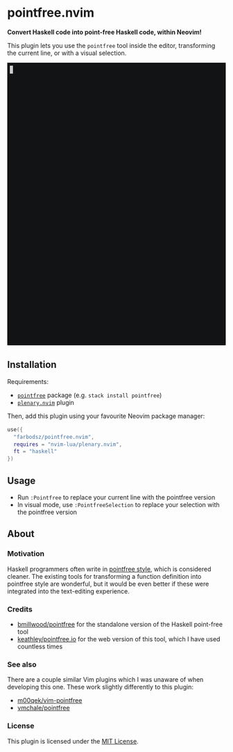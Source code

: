 # pointfree.nvim

**Convert Haskell code into point-free Haskell code, within Neovim!**

This plugin lets you use the `pointfree` tool inside the editor, transforming
the current line, or with a visual selection.

<img src="https://github.com/farbodsz/pointfree.nvim/blob/master/demo.gif?raw=true" alt="demo-gif" width="600" height="650">

## Installation

Requirements:

- [`pointfree`](https://hackage.haskell.org/package/pointfree) package
  (e.g. `stack install pointfree`)
- [`plenary.nvim`](https://github.com/nvim-lua/plenary.nvim) plugin

Then, add this plugin using your favourite Neovim package manager:

```lua
use({
  "farbodsz/pointfree.nvim",
  requires = "nvim-lua/plenary.nvim",
  ft = "haskell"
})
```

## Usage

- Run `:Pointfree` to replace your current line with the pointfree version
- In visual mode, use `:PointfreeSelection` to replace your selection with the
  pointfree version

## About

### Motivation

Haskell programmers often write in
[pointfree style](https://wiki.haskell.org/Pointfree), which is considered
cleaner. The existing tools for transforming a function definition into
pointfree style are wonderful, but it would be even better if these were
integrated into the text-editing experience.

### Credits

- [bmillwood/pointfree](https://github.com/bmillwood/pointfree) for the
  standalone version of the Haskell point-free tool
- [keathley/pointfree.io](https://github.com/keathley/pointfree.io) for the web
  version of this tool, which I have used countless times

### See also

There are a couple similar Vim plugins which I was unaware of when developing
this one. These work slightly differently to this plugin:

- [m00qek/vim-pointfree](https://github.com/m00qek/vim-pointfree)
- [vmchale/pointfree](https://github.com/vmchale/pointfree)

### License

This plugin is licensed under the
[MIT License](https://choosealicense.com/licenses/mit/).
